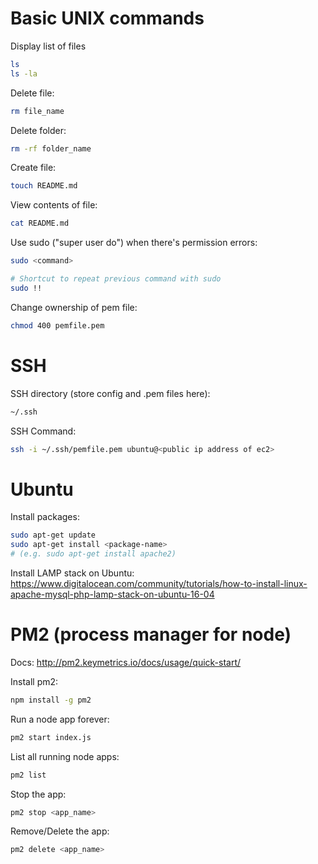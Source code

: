 # Basic UNIX commands

Display list of files
```bash
ls
ls -la
```

Delete file:
```bash
rm file_name
```

Delete folder:
```bash
rm -rf folder_name
```

Create file:
```bash
touch README.md
```

View contents of file:
```bash
cat README.md
```

Use sudo ("super user do") when there's permission errors:
```bash
sudo <command>

# Shortcut to repeat previous command with sudo
sudo !!
```

Change ownership of pem file:
```bash
chmod 400 pemfile.pem
```



# SSH

SSH directory (store config and .pem files here):
```bash
~/.ssh
```

SSH Command:
```bash
ssh -i ~/.ssh/pemfile.pem ubuntu@<public ip address of ec2>
```



# Ubuntu

Install packages:
```bash
sudo apt-get update
sudo apt-get install <package-name>
# (e.g. sudo apt-get install apache2)
```

Install LAMP stack on Ubuntu: https://www.digitalocean.com/community/tutorials/how-to-install-linux-apache-mysql-php-lamp-stack-on-ubuntu-16-04



# PM2 (process manager for node)

Docs: http://pm2.keymetrics.io/docs/usage/quick-start/

Install pm2:
```bash
npm install -g pm2
```

Run a node app forever:
```bash
pm2 start index.js
```

List all running node apps:
```bash
pm2 list
```

Stop the app:
```bash
pm2 stop <app_name>
```

Remove/Delete the app:
```bash
pm2 delete <app_name>
```

